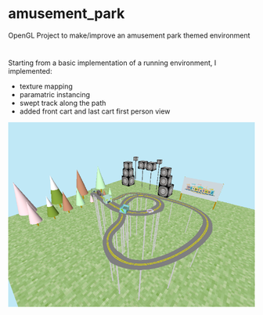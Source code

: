 # amusement_park
OpenGL Project to make/improve an amusement park themed environment

#
Starting from a basic implementation of a running environment, I implemented:
* texture mapping
* paramatric instancing
* swept track along the path
* added front cart and last cart first person view


![](amusement.png)
